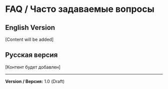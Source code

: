 # FAQ / Часто задаваемые вопросы

## English Version
[Content will be added]

## Русская версия
[Контент будет добавлен]

---
**Version / Версия:** 1.0 (Draft)
